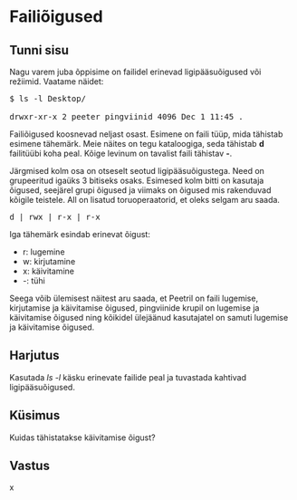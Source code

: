 ﻿# Failiõigused

## Tunni sisu

Nagu varem juba õppisime on failidel erinevad ligipääsuõigused või režiimid. Vaatame näidet:

<pre>
$ ls -l Desktop/

drwxr-xr-x 2 peeter pingviinid 4096 Dec 1 11:45 .
</pre>

Failiõigused koosnevad neljast osast. Esimene on faili tüüp, mida tähistab esimene tähemärk. Meie näites on tegu kataloogiga, seda tähistab <b>d</b> failitüübi koha peal. Kõige levinum on tavalist faili tähistav <b>-</b>.

Järgmised kolm osa on otseselt seotud ligipääsuõigustega. Need on grupeeritud igaüks 3 bitiseks osaks. Esimesed kolm bitti on kasutaja õigused, seejärel grupi õigused ja viimaks on õigused mis rakenduvad kõigile teistele. All on lisatud toruoperaatorid, et oleks selgam aru saada.

<pre>
d | rwx | r-x | r-x 
</pre>

Iga tähemärk esindab erinevat õigust:

<ul>
<li>r: lugemine</li>
<li>w: kirjutamine</li>
<li>x: käivitamine</li>
<li>-: tühi</li>
</ul>

Seega võib ülemisest näitest aru saada, et Peetril on faili lugemise, kirjutamise ja käivitamise õigused, pingviinide krupil on lugemise ja käivitamise õigused ning kõikidel ülejäänud kasutajatel on samuti lugemise ja käivitamise õigused.

## Harjutus

Kasutada *ls -l* käsku erinevate failide peal ja tuvastada kahtivad ligipääsuõigused.

## Küsimus

Kuidas tähistatakse käivitamise õigust?

## Vastus

x
